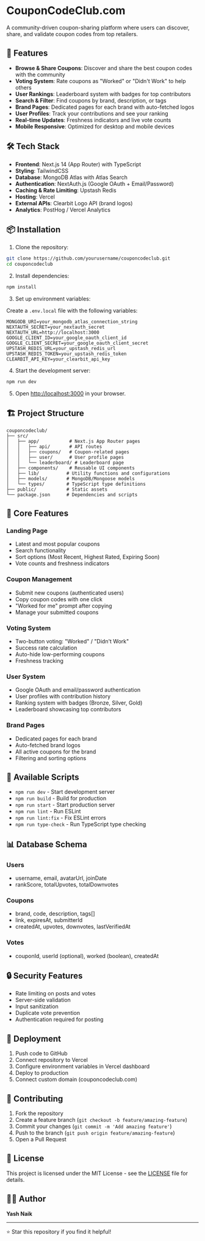 # CouponCodeClub.com

A community-driven coupon-sharing platform where users can discover, share, and validate coupon codes from top retailers.

## 🚀 Features

- **Browse & Share Coupons**: Discover and share the best coupon codes with the community
- **Voting System**: Rate coupons as "Worked" or "Didn't Work" to help others
- **User Rankings**: Leaderboard system with badges for top contributors
- **Search & Filter**: Find coupons by brand, description, or tags
- **Brand Pages**: Dedicated pages for each brand with auto-fetched logos
- **User Profiles**: Track your contributions and see your ranking
- **Real-time Updates**: Freshness indicators and live vote counts
- **Mobile Responsive**: Optimized for desktop and mobile devices

## 🛠️ Tech Stack

- **Frontend**: Next.js 14 (App Router) with TypeScript
- **Styling**: TailwindCSS
- **Database**: MongoDB Atlas with Atlas Search
- **Authentication**: NextAuth.js (Google OAuth + Email/Password)
- **Caching & Rate Limiting**: Upstash Redis
- **Hosting**: Vercel
- **External APIs**: Clearbit Logo API (brand logos)
- **Analytics**: PostHog / Vercel Analytics

## 📦 Installation

1. Clone the repository:

```bash
git clone https://github.com/yourusername/couponcodeclub.git
cd couponcodeclub
```

2. Install dependencies:

```bash
npm install
```

3. Set up environment variables:

Create a `.env.local` file with the following variables:

```env
MONGODB_URI=your_mongodb_atlas_connection_string
NEXTAUTH_SECRET=your_nextauth_secret
NEXTAUTH_URL=http://localhost:3000
GOOGLE_CLIENT_ID=your_google_oauth_client_id
GOOGLE_CLIENT_SECRET=your_google_oauth_client_secret
UPSTASH_REDIS_URL=your_upstash_redis_url
UPSTASH_REDIS_TOKEN=your_upstash_redis_token
CLEARBIT_API_KEY=your_clearbit_api_key
```

4. Start the development server:

```bash
npm run dev
```

5. Open [http://localhost:3000](http://localhost:3000) in your browser.

## 🏗️ Project Structure

```
couponcodeclub/
├── src/
│   ├── app/           # Next.js App Router pages
│   │   ├── api/       # API routes
│   │   ├── coupons/   # Coupon-related pages
│   │   ├── user/      # User profile pages
│   │   └── leaderboard/ # Leaderboard page
│   ├── components/    # Reusable UI components
│   ├── lib/          # Utility functions and configurations
│   ├── models/       # MongoDB/Mongoose models
│   └── types/        # TypeScript type definitions
├── public/           # Static assets
└── package.json      # Dependencies and scripts
```

## 🎯 Core Features

### Landing Page

- Latest and most popular coupons
- Search functionality
- Sort options (Most Recent, Highest Rated, Expiring Soon)
- Vote counts and freshness indicators

### Coupon Management

- Submit new coupons (authenticated users)
- Copy coupon codes with one click
- "Worked for me" prompt after copying
- Manage your submitted coupons

### Voting System

- Two-button voting: "Worked" / "Didn't Work"
- Success rate calculation
- Auto-hide low-performing coupons
- Freshness tracking

### User System

- Google OAuth and email/password authentication
- User profiles with contribution history
- Ranking system with badges (Bronze, Silver, Gold)
- Leaderboard showcasing top contributors

### Brand Pages

- Dedicated pages for each brand
- Auto-fetched brand logos
- All active coupons for the brand
- Filtering and sorting options

## 🎨 Available Scripts

- `npm run dev` - Start development server
- `npm run build` - Build for production
- `npm run start` - Start production server
- `npm run lint` - Run ESLint
- `npm run lint:fix` - Fix ESLint errors
- `npm run type-check` - Run TypeScript type checking

## 📊 Database Schema

### Users

- username, email, avatarUrl, joinDate
- rankScore, totalUpvotes, totalDownvotes

### Coupons

- brand, code, description, tags[]
- link, expiresAt, submitterId
- createdAt, upvotes, downvotes, lastVerifiedAt

### Votes

- couponId, userId (optional), worked (boolean), createdAt

## 🔒 Security Features

- Rate limiting on posts and votes
- Server-side validation
- Input sanitization
- Duplicate vote prevention
- Authentication required for posting

## 🚀 Deployment

1. Push code to GitHub
2. Connect repository to Vercel
3. Configure environment variables in Vercel dashboard
4. Deploy to production
5. Connect custom domain (couponcodeclub.com)

## 🤝 Contributing

1. Fork the repository
2. Create a feature branch (`git checkout -b feature/amazing-feature`)
3. Commit your changes (`git commit -m 'Add amazing feature'`)
4. Push to the branch (`git push origin feature/amazing-feature`)
5. Open a Pull Request

## 📄 License

This project is licensed under the MIT License - see the [LICENSE](LICENSE) file for details.

## 👨‍💻 Author

**Yash Naik**

---

⭐ Star this repository if you find it helpful!
